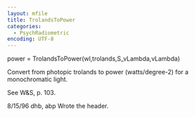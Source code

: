 ```yaml
---
layout: mfile
title: TrolandsToPower
categories:
  - PsychRadiometric
encoding: UTF-8
---
```


power = TrolandsToPower(wl,trolands,S\_vLambda,vLambda)

Convert from photopic trolands to power (watts/degree-2)
for a monochromatic light.

See W&S, p. 103.

8/15/96  dhb, abp  Wrote the header.
